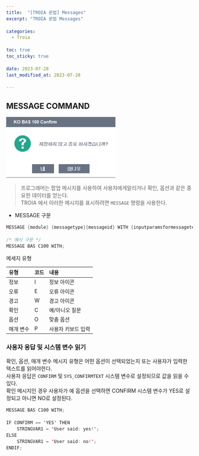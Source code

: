 ```yaml
---
title:  "[TROIA 문법] Messages" 
excerpt: "TROIA 문법 Messages"

categories:
  - Troia

toc: true
toc_sticky: true
 
date: 2023-07-28
last_modified_at: 2023-07-28

---
```

## MESSAGE COMMAND
![troia massage](/assets/images/file/troia/troia15.png)
> 프로그래머는 팝업 메시지를 사용하여 사용자에게알리거나 확인, 옵션과 같은 중요한 데이터를 얻는다.  
> TROIA 에서 이러한 메시지를 표시하려면 `MESSAGE` 명령을 사용한다.

- MESSAGE 구문
```java
MESSAGE {module} {messagetype}{messageid} WITH {inputparamsformessagetext};

/* 예시 구문 */
MESSAGE BAS C100 WITH;
```

메세지 유형

| 유형    | 코드 | 내용         |
|:------|:---|:-----------|
| 정보    | I  | 정보 아이콘     |
| 오류    | E  | 오류 아이콘     |
| 경고    | W  | 경고 아이콘     |
| 확인    | C  | 예/아니오 질문   |
| 옵션    | O  | 맞춤 옵션      |
| 매개 변수 | P  | 사용자 키보드 입력 |

### 사용자 응답 및 시스템 변수 읽기
확인, 옵션, 매개 변수 메시지 유형은 어떤 옵션이 선택되었는지 또는 사용자가 입력한 텍스트를 읽어야한다.  
사용자 응답은 `CONFIRM` 및 `SYS_CONFIRMTEXT` 시스템 변수로 설정되므로 값을 읽을 수 있다.  
확인 메시지인 경우 사용자가 예 옵션을 선택하면 CONFIRM 시스템 변수가 YES로 설정되고 아니면 NO로 설정된다.

```java
MESSAGE BAS C100 WITH;

IF CONFIRM == 'YES' THEN 
    STRINGVAR1 = 'User said: yes!';
ELSE
    STRINGVAR1 = 'User said: no!';
ENDIF;
```